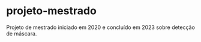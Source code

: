 # projeto-mestrado
Projeto de mestrado iniciado em 2020 e concluído em 2023 sobre detecção de máscara.

